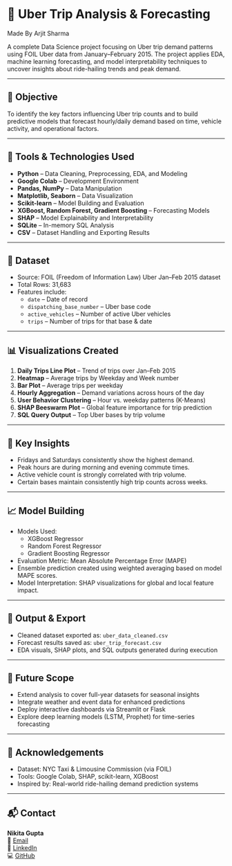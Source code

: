 # 🚖 Uber Trip Analysis & Forecasting

Made By Arjit Sharma

A complete Data Science project focusing on Uber trip demand patterns using FOIL Uber data from January–February 2015. The project applies EDA, machine learning forecasting, and model interpretability techniques to uncover insights about ride-hailing trends and peak demand.

---

## 📌 Objective

To identify the key factors influencing Uber trip counts and to build predictive models that forecast hourly/daily demand based on time, vehicle activity, and operational factors.

---

## 🧰 Tools & Technologies Used

- **Python** – Data Cleaning, Preprocessing, EDA, and Modeling
- **Google Colab** – Development Environment
- **Pandas, NumPy** – Data Manipulation
- **Matplotlib, Seaborn** – Data Visualization
- **Scikit-learn** – Model Building and Evaluation
- **XGBoost, Random Forest, Gradient Boosting** – Forecasting Models
- **SHAP** – Model Explainability and Interpretability
- **SQLite** – In-memory SQL Analysis
- **CSV** – Dataset Handling and Exporting Results

---

## 📁 Dataset

- Source: FOIL (Freedom of Information Law) Uber Jan–Feb 2015 dataset
- Total Rows: 31,683
- Features include:
  - `date` – Date of record
  - `dispatching_base_number` – Uber base code
  - `active_vehicles` – Number of active Uber vehicles
  - `trips` – Number of trips for that base & date

---

## 📊 Visualizations Created

1. **Daily Trips Line Plot** – Trend of trips over Jan–Feb 2015
2. **Heatmap** – Average trips by Weekday and Week number
3. **Bar Plot** – Average trips per weekday
4. **Hourly Aggregation** – Demand variations across hours of the day
5. **User Behavior Clustering** – Hour vs. weekday patterns (K-Means)
6. **SHAP Beeswarm Plot** – Global feature importance for trip prediction
7. **SQL Query Output** – Top Uber bases by trip volume

---

## 🧠 Key Insights

- Fridays and Saturdays consistently show the highest demand.
- Peak hours are during morning and evening commute times.
- Active vehicle count is strongly correlated with trip volume.
- Certain bases maintain consistently high trip counts across weeks.

---

## 📈 Model Building

- Models Used:
  - XGBoost Regressor
  - Random Forest Regressor
  - Gradient Boosting Regressor
- Evaluation Metric: Mean Absolute Percentage Error (MAPE)
- Ensemble prediction created using weighted averaging based on model MAPE scores.
- Model Interpretation: SHAP visualizations for global and local feature impact.

---

## 🧾 Output & Export

- Cleaned dataset exported as: `uber_data_cleaned.csv`
- Forecast results saved as: `uber_trip_forecast.csv`
- EDA visuals, SHAP plots, and SQL outputs generated during execution

---

## 🔮 Future Scope

- Extend analysis to cover full-year datasets for seasonal insights
- Integrate weather and event data for enhanced predictions
- Deploy interactive dashboards via Streamlit or Flask
- Explore deep learning models (LSTM, Prophet) for time-series forecasting

---

## 🙌 Acknowledgements

- Dataset: NYC Taxi & Limousine Commission (via FOIL)
- Tools: Google Colab, SHAP, scikit-learn, XGBoost
- Inspired by: Real-world ride-hailing demand prediction systems

---

## 📬 Contact

**Nikita Gupta**  
📧 [Email](sharmaarjit886@gmail.com)  
🔗 [LinkedIn](https://www.linkedin.com/in/arjit-sharma74)  
💻 [GitHub](https://github.com/Arjit74)

